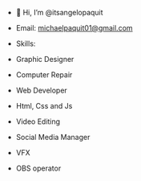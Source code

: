 - 👋 Hi, I’m @itsangelopaquit
- Email: michaelpaquit01@gmail.com
- Skills:

- Graphic Designer
- Computer Repair
- Web Developer
- Html, Css and Js
- Video Editing
- Social Media Manager
- VFX
- OBS operator
